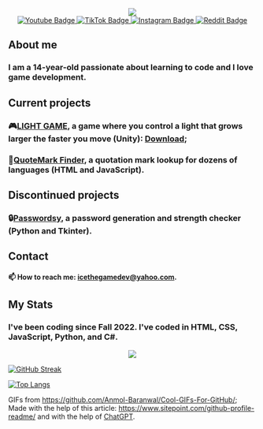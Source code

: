 <div id="header" align="center">
  <img src="https://user-images.githubusercontent.com/74038190/216654128-ad1c5827-e18e-43a6-974b-3669cbb082b9.gif"/>
</div>
<div id="badges" align="center">
  <a href="https://www.youtube.com/channel/UCBqVJU4gjeik1RavAsVR6Pg">
    <img src="https://img.shields.io/badge/Youtube-darkred?logo=youtube&logoColor=white&style=for-the-badge" alt="Youtube Badge"/>
  </a>
  <a href="https://www.tiktok.com/@icethegamedev">
    <img src="https://img.shields.io/badge/TikTok-black?logo=tiktok&logoColor=white&style=for-the-badge" alt="TikTok Badge"/>
  </a>
  <a href="https://www.instagram.com/icethegamedev/">
    <img src="https://img.shields.io/badge/Instagram-orange?logo=instagram&logoColor=white&style=for-the-badge" alt="Instagram Badge"/>
  </a>
  <a href="https://www.reddit.com/user/AnEntirePeach">
    <img src="https://img.shields.io/badge/Reddit-red?logo=reddit&logoColor=white&style=for-the-badge" alt="Reddit Badge"/>
  </a>
</div>

<div id="views" align="center">
  <img src="https://komarev.com/ghpvc/?username=icethegamedev&style=flat-square&color=blue" alt=""/>
</div>

## About me

### I am a 14-year-old passionate about learning to code and I love game development.
## Current projects
  ### 🎮[LIGHT GAME](https://github.com/icethegamedev/light-game), a game where you control a light that grows larger the faster you move (Unity): [Download](https://icethegamedev.itch.io/light-game);
  ### 🔎[QuoteMark Finder](https://github.com/icethegamedev/QuoteMark-Finder), a quotation mark lookup for dozens of languages (HTML and JavaScript).
## Discontinued projects
  ### 🔒[Passwordsy](https://github.com/icethegamedev/Passwordsy), a password generation and strength checker (Python and Tkinter).

## Contact
#### 📫 How to reach me: icethegamedev@yahoo.com.


## My Stats

### I've been coding since Fall 2022. I've coded in HTML, CSS, JavaScript, Python, and C#.

<div id="campfire" align="center">
  <img src="https://user-images.githubusercontent.com/74038190/213911110-aedbef38-a29f-4b6b-a65c-11608b4f75a5.gif"/>
</div>

[![GitHub Streak](http://github-readme-streak-stats.herokuapp.com?user=icethegamedev&theme=dark&hide_border=true&date_format=j%20M%5B%20Y%5D)](https://git.io/streak-stats)

[![Top Langs](https://github-readme-stats.vercel.app/api/top-langs/?username=icethegamedev&layout=compact&theme=vision-friendly-dark)](https://github.com/anuraghazra/github-readme-stats)

GIFs from https://github.com/Anmol-Baranwal/Cool-GIFs-For-GitHub/; Made with the help of this article: https://www.sitepoint.com/github-profile-readme/ and with the help of [ChatGPT](https://chat.openai.com/).


